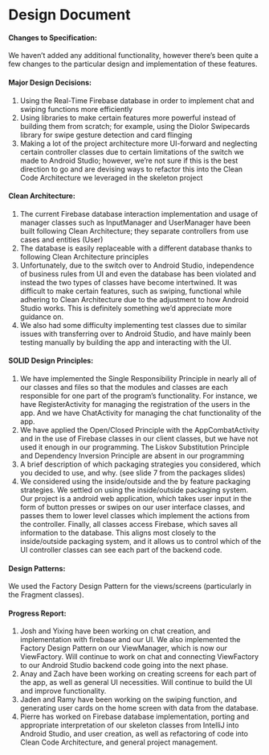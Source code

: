 # Design Document
#### Changes to Specification:
We haven’t added any additional functionality, however there’s been quite a few changes to the particular design and implementation of these features.
#### Major Design Decisions:
1. Using the Real-Time Firebase database in order to implement chat and swiping functions more efficiently
2. Using libraries to make certain features more powerful instead of building them from scratch; for example, using the Diolor Swipecards library for swipe gesture detection and card flinging
3. Making a lot of the project architecture more UI-forward and neglecting certain controller classes due to certain limitations of the switch we made to Android Studio; however, we’re not sure if this is the best direction to go and are devising ways to refactor this into the Clean Code Architecture we leveraged in the skeleton project

#### Clean Architecture:
1. The current Firebase database interaction implementation and usage of manager classes such as InputManager and UserManager have been built following Clean Architecture; they separate controllers from use cases and entities (User)
2. The database is easily replaceable with a different database thanks to following Clean Architecture principles 
3. Unfortunately, due to the switch over to Android Studio, independence of business rules from UI and even the database has been violated and instead the two types of classes have become intertwined. It was difficult to make certain features, such as swiping, functional while adhering to Clean Architecture due to the adjustment to how Android Studio works. This is definitely something we’d appreciate more guidance on.
4. We also had some difficulty implementing test classes due to similar issues with transferring over to Android Studio, and have mainly been testing manually by building the app and interacting with the UI. 

#### SOLID Design Principles:
1. We have implemented the Single Responsibility Principle in nearly all of our classes and files so that the modules and classes are each responsible for one part of the program’s functionality. For instance, we have RegisterActivity for managing the registration of the users in the app. And we have ChatActivity for managing the chat functionality of the app.
2. We have applied the Open/Closed Principle with the AppCombatActivity and in the use of Firebase classes in our client classes, but we have not used it enough in our programming.
The Liskov Substitution Principle and Dependency Inversion Principle are absent in our programming 
3. A brief description of which packaging strategies you considered, which you decided to use, and why. (see slide 7 from the packages slides)
4. We considered using the inside/outside and the by feature packaging strategies. We settled on using the inside/outside packaging system. Our project is a android web application, which takes user input in the form of button presses or swipes on our user interface classes, and passes them to lower level classes which implement the actions from the controller. Finally, all classes access Firebase, which saves all information to the database. This aligns most closely to the inside/outside packaging system, and it allows us to control which of the UI controller classes can see each part of the backend code. 

#### Design Patterns:
We used the Factory Design Pattern for the views/screens (particularly in the Fragment classes).

#### Progress Report:
1. Josh and Yixing have been working on chat creation, and implementation with firebase and our UI. We also implemented the Factory Design Pattern on our ViewManager, which is now our ViewFactory. Will continue to work on chat and connecting ViewFactory to our Android Studio backend code going into the next phase. 
2. Anay and Zach have been working on creating screens for each part of the app, as well as general UI necessities. Will continue to build the UI and improve functionality.
3. Jaden and Ramy have been working on the swiping function, and generating user cards on the home screen with data from the database.
4. Pierre has worked on Firebase database implementation, porting and appropriate interpretation of our skeleton classes from IntelliJ into Android Studio, and user creation, as well as refactoring of code into Clean Code Architecture, and general project management.





